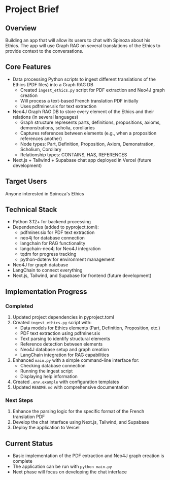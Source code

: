 # Project Brief

## Overview
Building an app that will allow its users to chat with Spinoza about his Ethics. The app will use Graph RAG on several translations of the Ethics to provide context to the conversations.

## Core Features
- Data processing Python scripts to ingest different translations of the Ethics (PDF files) into a Graph RAG DB
  - Created `ingest_ethics.py` script for PDF extraction and Neo4J graph creation
  - Will process a text-based French translation PDF initially
  - Uses pdfminer.six for text extraction
- Neo4J Graph RAG DB to store every element of the Ethics and their relations (in several languages)
  - Graph structure represents parts, definitions, propositions, axioms, demonstrations, scholia, corollaries
  - Captures references between elements (e.g., when a proposition references another)
  - Node types: Part, Definition, Proposition, Axiom, Demonstration, Scholium, Corollary
  - Relationship types: CONTAINS, HAS, REFERENCES
- Next.js + Tailwind + Supabase chat app deployed in Vercel (future development)

## Target Users
Anyone interested in Spinoza's Ethics

## Technical Stack
- Python 3.12+ for backend processing
- Dependencies (added to pyproject.toml):
  - pdfminer.six for PDF text extraction
  - neo4j for database connection
  - langchain for RAG functionality
  - langchain-neo4j for Neo4J integration
  - tqdm for progress tracking
  - python-dotenv for environment management
- Neo4J for graph database
- LangChain to connect everything
- Next.js, Tailwind, and Supabase for frontend (future development)

## Implementation Progress

### Completed
1. Updated project dependencies in pyproject.toml
2. Created `ingest_ethics.py` script with:
   - Data models for Ethics elements (Part, Definition, Proposition, etc.)
   - PDF text extraction using pdfminer.six
   - Text parsing to identify structural elements
   - Reference detection between elements
   - Neo4J database setup and graph creation
   - LangChain integration for RAG capabilities
3. Enhanced `main.py` with a simple command-line interface for:
   - Checking database connection
   - Running the ingest script
   - Displaying help information
4. Created `.env.example` with configuration templates
5. Updated `README.md` with comprehensive documentation

### Next Steps
1. Enhance the parsing logic for the specific format of the French translation PDF
2. Develop the chat interface using Next.js, Tailwind, and Supabase
3. Deploy the application to Vercel

## Current Status
- Basic implementation of the PDF extraction and Neo4J graph creation is complete
- The application can be run with `python main.py`
- Next phase will focus on developing the chat interface
